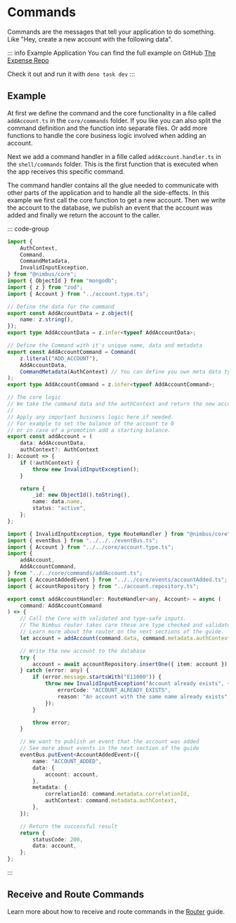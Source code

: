 # Commands

Commands are the messages that tell your application to do something.  
Like "Hey, create a new account with the following data".

::: info Example Application
You can find the full example on GitHub [The Expense Repo](https://github.com/overlap-dev/Nimbus/tree/main/examples/the-expense)

Check it out and run it with `deno task dev`
:::

## Example

At first we define the command and the core functionality in a file called `addAccount.ts` in the `core/commands` folder. If you like you can also split the command definition and the function into separate files. Or add more functions to handle the core business logic involved when adding an account.

Next we add a command handler in a fille called `addAccount.handler.ts` in the `shell/commands` folder. This is the first function that is executed when the app receives this specific command.

The command handler contains all the glue needed to communicate with other parts of the application and to handle all the side-effects. In this example we first call the core function to get a new account. Then we write the account to the database, we publish an event that the account was added and finally we return the account to the caller.

::: code-group

```typescript [Core]
import {
    AuthContext,
    Command,
    CommandMetadata,
    InvalidInputException,
} from "@nimbus/core";
import { ObjectId } from "mongodb";
import { z } from "zod";
import { Account } from "../account.type.ts";

// Define the data for the command
export const AddAccountData = z.object({
    name: z.string(),
});
export type AddAccountData = z.infer<typeof AddAccountData>;

// Define the Command with it's unique name, data and metadata
export const AddAccountCommand = Command(
    z.literal("ADD_ACCOUNT"),
    AddAccountData,
    CommandMetadata(AuthContext) // You can define you own meta data type if needed
);
export type AddAccountCommand = z.infer<typeof AddAccountCommand>;

// The core logic
// We take the command data and the authContext and return the new account.
//
// Apply any important business logic here if needed.
// For example to set the balance of the account to 0
// or in case of a promotion add a starting balance.
export const addAccount = (
    data: AddAccountData,
    authContext?: AuthContext
): Account => {
    if (!authContext) {
        throw new InvalidInputException();
    }

    return {
        _id: new ObjectId().toString(),
        name: data.name,
        status: "active",
    };
};
```

```typescript [Shell]
import { InvalidInputException, type RouteHandler } from "@nimbus/core";
import { eventBus } from "../../../eventBus.ts";
import { Account } from "../../core/account.type.ts";
import {
    addAccount,
    AddAccountCommand,
} from "../../core/commands/addAccount.ts";
import { AccountAddedEvent } from "../../core/events/accountAdded.ts";
import { accountRepository } from "../account.repository.ts";

export const addAccountHandler: RouteHandler<any, Account> = async (
    command: AddAccountCommand
) => {
    // Call the Core with validated and type-safe inputs.
    // The Nimbus router takes care these are type checked and validated.
    // Learn more about the router on the next sections of the guide.
    let account = addAccount(command.data, command.metadata.authContext);

    // Write the new account to the database
    try {
        account = await accountRepository.insertOne({ item: account });
    } catch (error: any) {
        if (error.message.startsWith("E11000")) {
            throw new InvalidInputException("Account already exists", {
                errorCode: "ACCOUNT_ALREADY_EXISTS",
                reason: "An account with the same name already exists",
            });
        }

        throw error;
    }

    // We want to publish an event that the account was added
    // See more about events in the next section of the guide
    eventBus.putEvent<AccountAddedEvent>({
        name: "ACCOUNT_ADDED",
        data: {
            account: account,
        },
        metadata: {
            correlationId: command.metadata.correlationId,
            authContext: command.metadata.authContext,
        },
    });

    // Return the successful result
    return {
        statusCode: 200,
        data: account,
    };
};
```

:::

## Receive and Route Commands

Learn more about how to receive and route commands in the [Router](/guide/core/router.md) guide.
